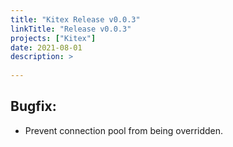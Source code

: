 ```yaml
---
title: "Kitex Release v0.0.3"
linkTitle: "Release v0.0.3"
projects: ["Kitex"]
date: 2021-08-01
description: >
  
---
```


## Bugfix:

- Prevent connection pool from being overridden.